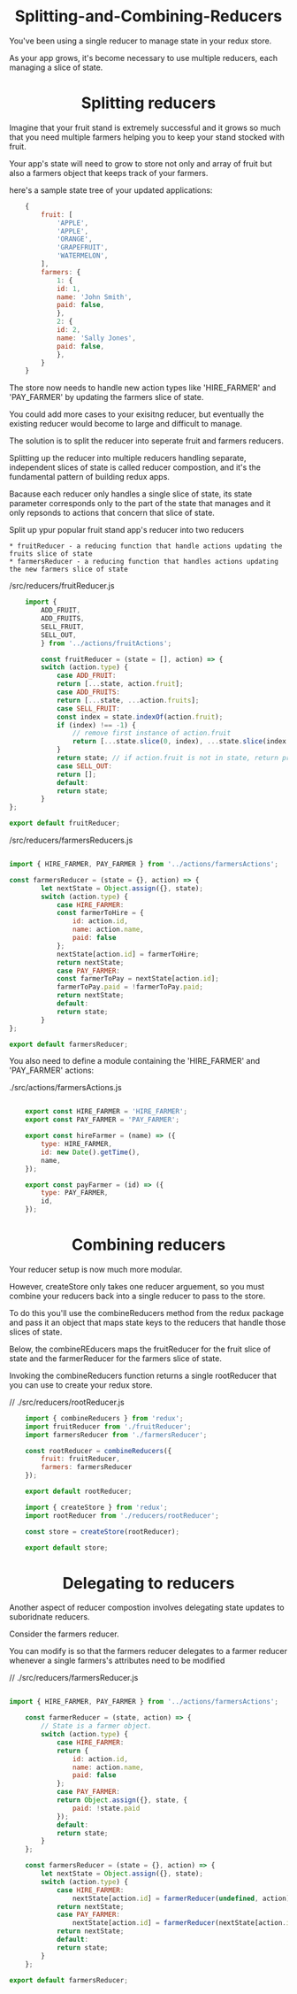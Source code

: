 <h1 align="center">
Splitting-and-Combining-Reducers
</h1>

You've been using a single reducer to manage state in your redux store.

As your app grows, it's become necessary to use multiple reducers, each managing a slice of state.

<h1 align="center">
Splitting reducers
</h1>

Imagine that your fruit stand is extremely successful and it grows so much that you need multiple farmers helping you to keep your stand stocked with fruit.

Your app's state will need to grow to store not only and array of fruit but also a farmers object that keeps track of your farmers.

here's a sample state tree of your updated applications:

```js
    {
        fruit: [
            'APPLE',
            'APPLE',
            'ORANGE',
            'GRAPEFRUIT',
            'WATERMELON',
        ],
        farmers: {
            1: {
            id: 1,
            name: 'John Smith',
            paid: false,
            },
            2: {
            id: 2,
            name: 'Sally Jones',
            paid: false,
            },
        }
    }
```

The store now needs to handle new action types like 'HIRE_FARMER' and 'PAY_FARMER' by updating the farmers slice of state.

You could add more cases to your exisitng reducer, but eventually the existing reducer would become to large and difficult to manage.

The solution is to split the reducer into seperate fruit and farmers reducers.

Splitting up the reducer into multiple reducers handling separate, independent slices of state is called reducer compostion, and it's the fundamental pattern of building redux apps.

Bacause each reducer only handles a single slice of state, its state parameter corresponds only to the part of the state that manages and it only repsonds to actions that concern that slice of state.

Split up ypur popular fruit stand app's reducer into two reducers

    * fruitReducer - a reducing function that handle actions updating the fruits slice of state
    * farmersReducer - a reducing function that handles actions updating the new farmers slice of state

/src/reducers/fruitReducer.js

```js
    import {
        ADD_FRUIT,
        ADD_FRUITS,
        SELL_FRUIT,
        SELL_OUT,
        } from '../actions/fruitActions';

        const fruitReducer = (state = [], action) => {
        switch (action.type) {
            case ADD_FRUIT:
            return [...state, action.fruit];
            case ADD_FRUITS:
            return [...state, ...action.fruits];
            case SELL_FRUIT:
            const index = state.indexOf(action.fruit);
            if (index) !== -1) {
                // remove first instance of action.fruit
                return [...state.slice(0, index), ...state.slice(index + 1)];
            }
            return state; // if action.fruit is not in state, return previous state
            case SELL_OUT:
            return [];
            default:
            return state;
        }
};

export default fruitReducer;
```

/src/reducers/farmersReducers.js

```js

import { HIRE_FARMER, PAY_FARMER } from '../actions/farmersActions';

const farmersReducer = (state = {}, action) => {
        let nextState = Object.assign({}, state);
        switch (action.type) {
            case HIRE_FARMER:
            const farmerToHire = {
                id: action.id,
                name: action.name,
                paid: false
            };
            nextState[action.id] = farmerToHire;
            return nextState;
            case PAY_FARMER:
            const farmerToPay = nextState[action.id];
            farmerToPay.paid = !farmerToPay.paid;
            return nextState;
            default:
            return state;
        }
};

export default farmersReducer;
```

You also need to define a module containing the 'HIRE_FARMER' and 'PAY_FARMER' actions:

./src/actions/farmersActions.js

```js

    export const HIRE_FARMER = 'HIRE_FARMER';
    export const PAY_FARMER = 'PAY_FARMER';

    export const hireFarmer = (name) => ({
        type: HIRE_FARMER,
        id: new Date().getTime(),
        name,
    });

    export const payFarmer = (id) => ({
        type: PAY_FARMER,
        id,
    });
```

<h1 align="center">
Combining reducers
</h1>

Your reducer setup is now much more modular.

However, createStore only takes one reducer arguement, so you must combine your reducers back into a single reducer to pass to the store.

To do this you'll use the combineReducers method from the redux package and pass it an object that maps state keys to the reducers that handle those slices of state.

Below, the combineREducers maps the fruitReducer for the fruit slice of state and the farmerReducer for the farmers slice of state.

Invoking the combineReducers function returns a single rootReducer that you can use to create your redux store.

// ./src/reducers/rootReducer.js

```js
    import { combineReducers } from 'redux';
    import fruitReducer from './fruitReducer';
    import farmersReducer from './farmersReducer';

    const rootReducer = combineReducers({
        fruit: fruitReducer,
        farmers: farmersReducer
    });

    export default rootReducer;
```

```js
    import { createStore } from 'redux';
    import rootReducer from './reducers/rootReducer';

    const store = createStore(rootReducer);

    export default store;
```

<h1 align="center">
Delegating to reducers
</h1>

Another aspect of reducer compostion involves delegating state updates to suboridnate reducers.

Consider the farmers reducer.

You can modify is so that the farmers reducer delegates to a farmer reducer whenever a single farmers's attributes need to be modified

// ./src/reducers/farmersReducer.js

```js

import { HIRE_FARMER, PAY_FARMER } from '../actions/farmersActions';

    const farmerReducer = (state, action) => {
        // State is a farmer object.
        switch (action.type) {
            case HIRE_FARMER:
            return {
                id: action.id,
                name: action.name,
                paid: false
            };
            case PAY_FARMER:
            return Object.assign({}, state, {
                paid: !state.paid
            });
            default:
            return state;
        }
    };

    const farmersReducer = (state = {}, action) => {
        let nextState = Object.assign({}, state);
        switch (action.type) {
            case HIRE_FARMER:
                nextState[action.id] = farmerReducer(undefined, action);
            return nextState;
            case PAY_FARMER:
                nextState[action.id] = farmerReducer(nextState[action.id], action);
            return nextState;
            default:
            return state;
        }
    };

export default farmersReducer;
```







